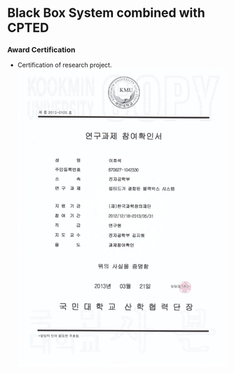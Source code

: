 # Black Box System combined with CPTED

### Award Certification
* Certification of research project.<br>
![Certification](./Img/Certification.jpg)
